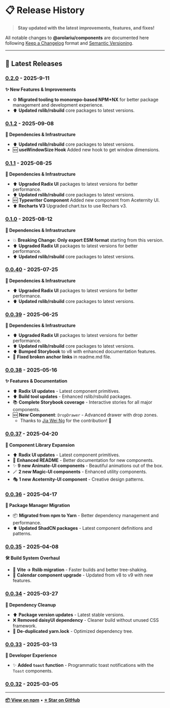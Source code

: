 # 📋 Release History

> **Stay updated with the latest improvements, features, and fixes!**

All notable changes to **@arolariu/components** are documented here following [Keep a Changelog](https://keepachangelog.com/en/1.1.0/) format and [Semantic Versioning](https://semver.org/spec/v2.0.0.html).

---

## 🎉 Latest Releases

### [0.2.0](https://www.npmjs.com/package/@arolariu/components/v/0.2.0) - 2025-9-11

**✨ New Features & Improvements**
- ⚙️ **Migrated tooling to monorepo-based NPM+NX** for better package management and development experience.
- ⬆️ **Updated rslib/rsbuild** core packages to latest versions.

### [0.1.2](https://www.npmjs.com/package/@arolariu/components/v/0.1.2) - 2025-09-08

**🔧 Dependencies & Infrastructure**

- ⬆️ **Updated rslib/rsbuild** core packages to latest versions.
- 🆕 **useWindowSize Hook** Added new hook to get window dimensions.

### [0.1.1](https://www.npmjs.com/package/@arolariu/components/v/0.1.1) - 2025-08-25

**🔧 Dependencies & Infrastructure**

- ⬆️ **Upgraded Radix UI** packages to latest versions for better performance.
- ⬆️ **Updated rslib/rsbuild** core packages to latest versions.
- 🆕 **Typewriter Component** Added new component from Aceternity UI.
- ⬆️ **Recharts V3** Upgraded chart.tsx to use Rechars v3.

### [0.1.0](https://www.npmjs.com/package/@arolariu/components/v/0.1.0) - 2025-08-12

**🔧 Dependencies & Infrastructure**

- 💥 **Breaking Change: Only export ESM format** starting from this version.
- ⬆️ **Upgraded Radix UI** packages to latest versions for better performance.
- ⬆️ **Updated rslib/rsbuild** core packages to latest versions.

### [0.0.40](https://www.npmjs.com/package/@arolariu/components/v/0.0.40) - 2025-07-25

**🔧 Dependencies & Infrastructure**

- ⬆️ **Upgraded Radix UI** packages to latest versions for better performance.
- ⬆️ **Updated rslib/rsbuild** core packages to latest versions.

### [0.0.39](https://www.npmjs.com/package/@arolariu/components/v/0.0.39) - 2025-06-25

**🔧 Dependencies & Infrastructure**

- ⬆️ **Upgraded Radix UI** packages to latest versions for better performance.
- ⬆️ **Updated rslib/rsbuild** core packages to latest versions.
- ⬆️ **Bumped Storybook** to v8 with enhanced documentation features.
- 🔗 **Fixed broken anchor links** in readme.md file.

### [0.0.38](https://www.npmjs.com/package/@arolariu/components/v/0.0.38) - 2025-05-16

**✨ Features & Documentation**

- ⬆️ **Radix UI updates** - Latest component primitives.
- ⬆️ **Build tool updates** - Enhanced rslib/rsbuild packages.
- 📚 **Complete Storybook coverage** - Interactive stories for all major components.
- 🆕 **New Component**: `DropDrawer` - Advanced drawer with drop zones.
  - Thanks to [Jia Wei Ng](https://github.com/jiaweing/DropDrawer) for the contribution! 🙏

### [0.0.37](https://www.npmjs.com/package/@arolariu/components/v/0.0.37) - 2025-04-20

**🎨 Component Library Expansion**

- ⬆️ **Radix UI updates** - Latest component primitives.
- 📖 **Enhanced README** - Better documentation for new components.
- ✨ **9 new Animate-UI components** - Beautiful animations out of the box.
- 🪄 **2 new Magic-UI components** - Enhanced utility components.
- 🎭 **1 new Aceternity-UI component** - Creative design patterns.

### [0.0.36](https://www.npmjs.com/package/@arolariu/components/v/0.0.36) - 2025-04-17

**🔄 Package Manager Migration**

- 📦 **Migrated from npm to Yarn** - Better dependency management and performance.
- ⬆️ **Updated ShadCN packages** - Latest component definitions and patterns.

### [0.0.35](https://www.npmjs.com/package/@arolariu/components/v/0.0.35) - 2025-04-08

**🛠️ Build System Overhaul**

- 🔧 **Vite → Rslib migration** - Faster builds and better tree-shaking.
- 📅 **Calendar component upgrade** - Updated from v8 to v9 with new features.

### [0.0.34](https://www.npmjs.com/package/@arolariu/components/v/0.0.34) - 2025-03-27

**🧹 Dependency Cleanup**

- ⬆️ **Package version updates** - Latest stable versions.
- ❌ **Removed daisyUI dependency** - Cleaner build without unused CSS framework.
- 🧽 **De-duplicated yarn.lock** - Optimized dependency tree.

### [0.0.33](https://www.npmjs.com/package/@arolariu/components/v/0.0.33) - 2025-03-13

**🎯 Developer Experience**

- ✨ **Added `toast` function** - Programmatic toast notifications with the `Toast` components.

### [0.0.32](https://www.npmjs.com/package/@arolariu/components/v/0.0.32) - 2025-03-05

---

**[📦 View on npm](https://www.npmjs.com/package/@arolariu/components)** • **[⭐ Star on GitHub](https://github.com/arolariu/arolariu.ro)**
